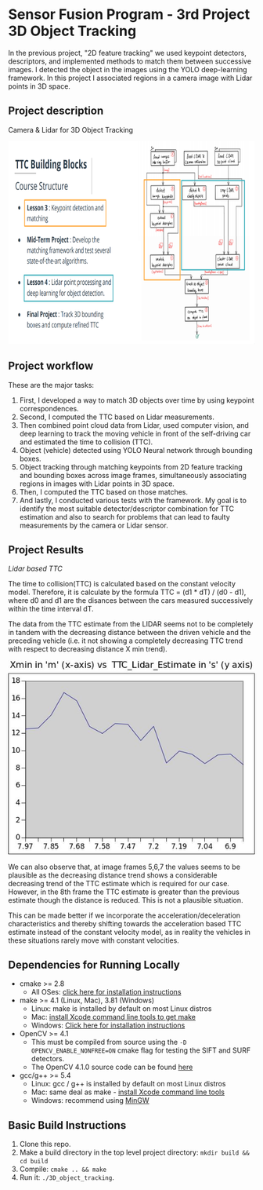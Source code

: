 # Sensor Fusion Program - 3rd Project 3D Object Tracking

In the previous project, "2D feature tracking" we used keypoint detectors, descriptors, and implemented methods to match them between successive images. I detected the object in the images using the YOLO deep-learning framework. In this project I associated regions in a camera image with Lidar points in 3D space. 

## Project description
Camera & Lidar for 3D Object Tracking

<img src="images/course_code_structure.png" width="779" height="414" />

## Project workflow
These are the major tasks: 

1. First, I developed a way to match 3D objects over time by using keypoint correspondences. 
2. Second, I computed the TTC based on Lidar measurements. 
3. Then combined point cloud data from Lidar, used computer vision, and deep learning to track the moving vehicle in front of the self-driving car and estimated the time to collision (TTC).
4. Object (vehicle) detected using YOLO Neural network through bounding boxes.
5. Object tracking through matching keypoints from 2D feature tracking and bounding boxes across image frames, simultaneously associating regions in images with Lidar points in 3D space.
7. Then, I computed the TTC based on those matches. 
8. And lastly, I conducted various tests with the framework. My goal is to identify the most suitable detector/descriptor combination for TTC estimation and also to search for problems that can lead to faulty measurements by the camera or Lidar sensor. 

## Project Results
*Lidar based TTC*

The time to collision(TTC) is calculated based on the constant velocity model. Therefore, it is calculate by the formula  TTC = (d1 * dT) / (d0 - d1), where d0 and d1 are the disances between the cars measured successively within the time interval dT.

The data from the TTC estimate from the LIDAR seems not to be completely in tandem with the decreasing distance between the driven vehicle and the preceding vehicle (i.e. it not showing a completely decreasing TTC trend with respect to decreasing distance X min trend).

<img src="FP5_GRAPH.jpg"/>

We can also observe that, at image frames 5,6,7 the values seems to be plausible as the decreasing distance trend shows a considerable decreasing trend of the TTC estimate which is required for our case. However, in the 8th frame the TTC estimate is greater than the previous estimate though the distance is reduced. This is not a plausible situation. 

This can be made better if we incorporate the acceleration/deceleration characteristics and thereby shifting towards the acceleration based TTC estimate instead of the constant velocity model, as in reality the vehicles in these situations rarely move with constant velocities.



## Dependencies for Running Locally
* cmake >= 2.8
  * All OSes: [click here for installation instructions](https://cmake.org/install/)
* make >= 4.1 (Linux, Mac), 3.81 (Windows)
  * Linux: make is installed by default on most Linux distros
  * Mac: [install Xcode command line tools to get make](https://developer.apple.com/xcode/features/)
  * Windows: [Click here for installation instructions](http://gnuwin32.sourceforge.net/packages/make.htm)
* OpenCV >= 4.1
  * This must be compiled from source using the `-D OPENCV_ENABLE_NONFREE=ON` cmake flag for testing the SIFT and SURF detectors.
  * The OpenCV 4.1.0 source code can be found [here](https://github.com/opencv/opencv/tree/4.1.0)
* gcc/g++ >= 5.4
  * Linux: gcc / g++ is installed by default on most Linux distros
  * Mac: same deal as make - [install Xcode command line tools](https://developer.apple.com/xcode/features/)
  * Windows: recommend using [MinGW](http://www.mingw.org/)

## Basic Build Instructions

1. Clone this repo.
2. Make a build directory in the top level project directory: `mkdir build && cd build`
3. Compile: `cmake .. && make`
4. Run it: `./3D_object_tracking`.
